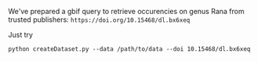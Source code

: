 We've prepared a gbif query to retrieve occurencies on genus Rana from trusted publishers: `https://doi.org/10.15468/dl.bx6xeq`

Just try
```
python createDataset.py --data /path/to/data --doi 10.15468/dl.bx6xeq
```
